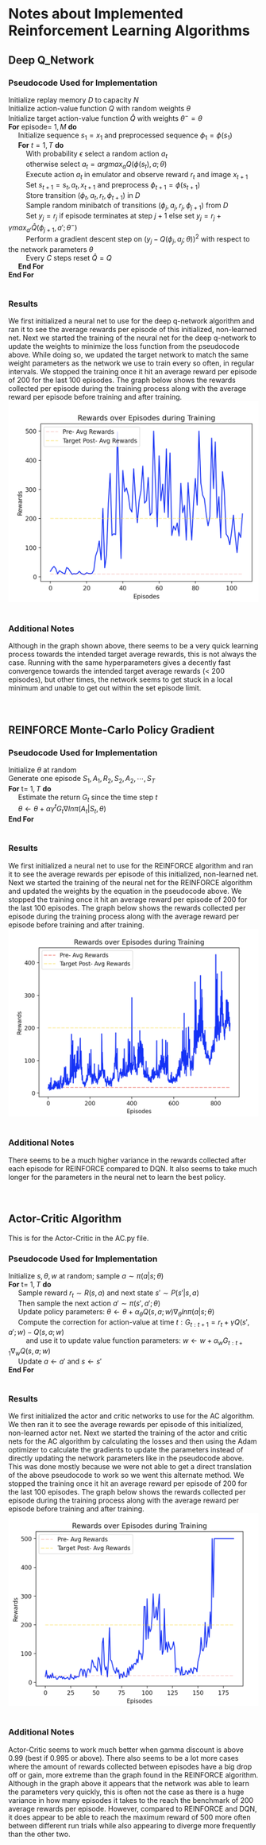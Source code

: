 # Notes about Implemented Reinforcement Learning Algorithms

## Deep Q_Network

### Pseudocode Used for Implementation <br>

Initialize replay memory $D$ to capacity $N$ <br>
Initialize action-value function $Q$ with random weights $\theta$ <br>
Initialize target action-value function $\hat{Q}$ with weights $\theta^{-}=\theta$ <br>
**For** episode= $1, M$ **do** <br>
&nbsp;&nbsp;&nbsp;&nbsp; Initialize sequence $s_1={x_1}$ and preprocessed sequence $\phi_1=\phi(s_1)$<br>
&nbsp;&nbsp;&nbsp;&nbsp; **For** $t=1, T$ **do** <br>
&nbsp;&nbsp;&nbsp;&nbsp;&nbsp;&nbsp;&nbsp;&nbsp; With probability $\epsilon$ select a random action $a_t$ <br>
&nbsp;&nbsp;&nbsp;&nbsp;&nbsp;&nbsp;&nbsp;&nbsp; otherwise select $a_t=argmax_a Q(\phi(s_t), a; \theta)$ <br>
&nbsp;&nbsp;&nbsp;&nbsp;&nbsp;&nbsp;&nbsp;&nbsp; Execute action $a_t$ in emulator and observe reward $r_t$ and image $x_{t+1}$ <br>
&nbsp;&nbsp;&nbsp;&nbsp;&nbsp;&nbsp;&nbsp;&nbsp; Set $s_{t+1}=s_t, a_t, x_{t+1}$ and preprocess $\phi_{t+1}=\phi (s_{t+1})$ <br>
&nbsp;&nbsp;&nbsp;&nbsp;&nbsp;&nbsp;&nbsp;&nbsp; Store transition $(\phi_t, a_t, r_t, \phi_{t+1})$ in $D$ <br>
&nbsp;&nbsp;&nbsp;&nbsp;&nbsp;&nbsp;&nbsp;&nbsp; Sample random minibatch of transitions $(\phi_j, a_j, r_j, \phi_{j+1})$ from $D$ <br>
&nbsp;&nbsp;&nbsp;&nbsp;&nbsp;&nbsp;&nbsp;&nbsp; Set $y_j=r_j$ if episode terminates at step $j+1$ else set $y_j=r_j+\gamma max_{a'} \hat{Q}(\phi_{j+1}, a'; \theta^-)$ <br>
&nbsp;&nbsp;&nbsp;&nbsp;&nbsp;&nbsp;&nbsp;&nbsp; Perform a gradient descent step on $(y_j-Q(\phi_j, a_j; \theta))^2$ with respect to the network parameters $\theta$ <br>
&nbsp;&nbsp;&nbsp;&nbsp;&nbsp;&nbsp;&nbsp;&nbsp; Every $C$ steps reset $\hat{Q}=Q$ <br>
&nbsp;&nbsp;&nbsp;&nbsp; **End For** <br>
**End For** <br>
<br>
### Results <br>
We first initialized a neural net to use for the deep q-network algorithm and ran it to see the average rewards per episode of this initialized, non-learned net. Next we started the training of the neural net for the deep q-network to update the weights to minimize the loss function from the pseudocode above. While doing so, we updated the target network to match the same weight parameters as the network we use to train every so often, in regular intervals. We stopped the training once it hit an average reward per episode of 200 for the last 100 episodes. The graph below shows the rewards collected per episode during the training process along with the average reward per episode before training and after training. <br>
![DQN](DQN_Result.png) <br>
<br>
### Additional Notes <br>
Although in the graph shown above, there seems to be a very quick learning process towards the intended target average rewards, this is not always the case. Running with the same hyperparameters gives a decently fast convergence towards the intended target average rewards (< 200 episodes), but other times, the network seems to get stuck in a local minimum and unable to get out within the set episode limit. <br>
<br>
<br>
## REINFORCE Monte-Carlo Policy Gradient <br>

### Pseudocode Used for Implementation <br>

Initialize $\theta$ at random <br>
Generate one episode $S_1, A_1, R_2, S_2, A_2, \cdots, S_T$ <br>
**For** t= $1, T$ **do** <br>
&nbsp;&nbsp;&nbsp;&nbsp; Estimate the return $G_t$ since the time step $t$ <br>
&nbsp;&nbsp;&nbsp;&nbsp; $\theta \leftarrow \theta + \alpha \gamma^t G_t \nabla ln \pi(A_t|S_t, \theta)$ <br>
**End For** <br>
<br>
### Results <br>
We first initialized a neural net to use for the REINFORCE algorithm and ran it to see the average rewards per episode of this initialized, non-learned net. Next we started the training of the neural net for the REINFORCE algorithm and updated the weights by the equation in the pseudocode above. We stopped the training once it hit an average reward per episode of 200 for the last 100 episodes. The graph below shows the rewards collected per episode during the training process along with the average reward per episode before training and after training. <br>
![REINFORCE](REINFORCE_Result.png) <br>
<br>
### Additional Notes <br>
There seems to be a much higher variance in the rewards collected after each episode for REINFORCE compared to DQN. It also seems to take much longer for the parameters in the neural net to learn the best policy. <br>
<br>
<br>

## Actor-Critic Algorithm <br>
This is for the Actor-Critic in the AC.py file. <br> 

### Pseudocode Used for Implementation <br>

Initialize $s, \theta, w$ at random; sample $a \sim \pi(a|s; \theta)$ <br>
**For** t= $1, T$ **do** <br>
&nbsp;&nbsp;&nbsp;&nbsp; Sample reward $r_t \sim R(s, a)$ and next state $s' \sim P(s'|s, a)$ <br>
&nbsp;&nbsp;&nbsp;&nbsp; Then sample the next action $a' \sim \pi(s', a'; \theta)$ <br>
&nbsp;&nbsp;&nbsp;&nbsp; Update policy parameters: $\theta \leftarrow \theta + \alpha_{\theta} Q(s, a; w) \nabla_{\theta} ln \pi(a|s; \theta)$ <br>
&nbsp;&nbsp;&nbsp;&nbsp; Compute the correction for action-value at time $t: G_{t:t+1} = r_t + \gamma Q(s', a'; w) - Q(s, a; w)$ <br>
&nbsp;&nbsp;&nbsp;&nbsp;&nbsp;&nbsp;&nbsp;&nbsp; and use it to update value function parameters: $w \leftarrow w + \alpha_w G_{t:t+1} \nabla_w Q(s, a; w)$<br>
&nbsp;&nbsp;&nbsp;&nbsp; Update $a \leftarrow a'$ and $s \leftarrow s'$ <br>
**End For** <br>
<br>
### Results <br>
We first initialized the actor and critic networks to use for the AC algorithm. We then ran it to see the average rewards per episode of this initialized, non-learned actor net. Next we started the training of the actor and critic nets for the AC algorithm by calculating the losses and then using the Adam optimizer to calculate the gradients to update the parameters instead of directly updating the network parameters like in the pseudocode above. This was done mostly because we were not able to get a direct translation of the above pseudocode to work so we went this alternate method. We stopped the training once it hit an average reward per episode of 200 for the last 100 episodes. The graph below shows the rewards collected per episode during the training process along with the average reward per episode before training and after training. <br>
![AC](AC_Result.png) <br>
<br>
### Additional Notes <br>
Actor-Critic seems to work much better when gamma discount is above 0.99 (best if 0.995 or above). There also seems to be a lot more cases where the amount of rewards collected between episodes have a big drop off or gain, more extreme than the graph found in the REINFORCE algorithm. Although in the graph above it appears that the network was able to learn the parameters very quickly, this is often not the case as there is a huge variance in how many episodes it takes to the reach the benchmark of 200 average rewards per episode. However, compared to REINFORCE and DQN, it does appear to be able to reach the maximum reward of 500 more often between different run trials while also appearing to diverge more frequently than the other two. <br>
<br>
<br>

